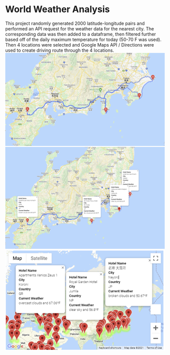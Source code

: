 <h1>World Weather Analysis</h1>
This project randomly generated 2000 latitude-longitude pairs and performed an API request for the weather data for the nearest city. The corresponding data was then added to a dataframe, then filtered further based off of the daily maximum temperature for today (50-70 F was used). Then 4 locations were selected and Google Maps API / Directions were used to create driving route through the 4 locations.
<img src = "Vacation_Itinerary/WeatherPy_travel_map.png"></img>
<img src = "Vacation_Itinerary/WeatherPy_travel_map_markers.PNG"></img>
<img src = "Vacation_Search/WeatherPy_vacation_map.PNG"></img>
